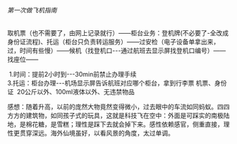 ###### 第一次做飞机指南

​		取机票（也不需要了，由网上记录就行）——柜台业务：登机牌(不必要了-全改成身份证流程)、托运（柜台只负责转运服务）——过安检（电子设备单拿出来，过，时间有些慢）——候机（找登机口---通过航班去显示屏找登机口编号）——找座位——

​		1.时间：提前2小时到---30min前禁止办理手续
​	
​		3.托运：柜台办理---机场显示屏告诉航班对应哪个柜台，拿到行李票
​				机票、身份证
​				20公斤以外、100ml液体以外、无违禁物品

​		感想：随着升高，以前的庞然大物竟然变得微小，过去眼中的车流如同蚂蚁。四四方方的建筑物，如同孩子式的玩具，这就是科技
​					飞在空中：外面是可踩实的南极陆地，是棉花糖，是雪糕；理性是踩下去就会掉下来。感性依赖感官，侧重直接，理性更贯穿深远。
​					海外仙境虽好，以看风景的角度，太过单调。		
​		